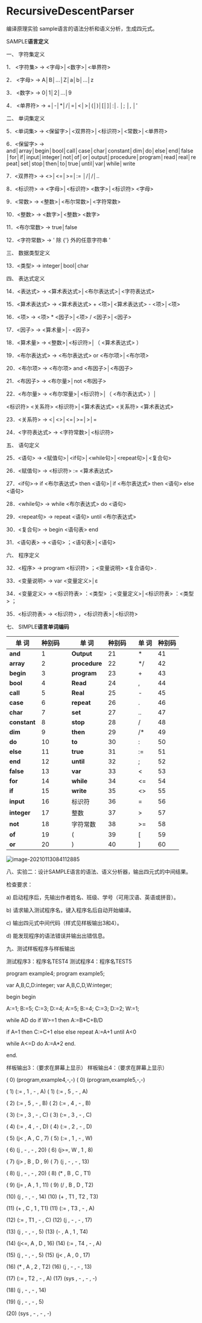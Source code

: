 # RecursiveDescentParser
编译原理实验 sample语言的语法分析和语义分析，生成四元式。

SAMPLE**语言定义**

 

一、      字符集定义

1． <字符集> → <字母>│<数字>│<单界符>

2． <字母> → A│B│…│Z│a│b│…│z

3． <数字> → 0│1│2│…│9

4． <单界符> → +│-│*│/│=│<│>│(│)│[│]│:│. │; │, │'

 

二、      单词集定义

5．<单词集> → <保留字>│<双界符>│<标识符>│<常数>│<单界符>

6．<保留字> → and│array│begin│bool│call│case│char│constant│dim│do│else│end│false│for│if│input│integer│not│of│or│output│procedure│program│read│real│repeat│set│stop│then│to│true│until│var│while│write

7．<双界符> → <>│<=│>=│:= │/│/│..

8．<标识符> → <字母>│<标识符> <数字>│<标识符> <字母>

9．<常数> → <整数>│<布尔常数>│<字符常数>

10．<整数> → <数字>│<整数> <数字>

11．<布尔常数> → true│false

12．<字符常数> → ' 除 {'} 外的任意字符串 '

 

三、      数据类型定义

13．<类型> → integer│bool│char

 

四、      表达式定义

14．<表达式> → <算术表达式>│<布尔表达式>│<字符表达式>

15．<算术表达式> → <算术表达式> + <项>│<算术表达式> - <项>│<项>

16．<项> → <项> * <因子>│<项> / <因子>│<因子>

17．<因子> → <算术量>│- <因子>

18．<算术量> → <整数>│<标识符>│（ <算术表达式> ）

19．<布尔表达式> → <布尔表达式> or <布尔项>│<布尔项>

20．<布尔项> → <布尔项> and <布因子>│<布因子>

21．<布因子> → <布尔量>│not <布因子>

22．<布尔量> → <布尔常量>│<标识符>│（ <布尔表达式> ）│

<标识符> <关系符> <标识符>│<算术表达式> <关系符> <算术表达式>

23．<关系符> → <│<>│<=│>=│>│=

24．<字符表达式> → <字符常数>│<标识符>

 

五、      语句定义

25．<语句> → <赋值句>│<if句>│<while句>│<repeat句>│<复合句>

26．<赋值句> → <标识符> := <算术表达式>

27．<if句>→ if <布尔表达式> then <语句>│if <布尔表达式> then <语句> else <语句>

28．<while句> → while <布尔表达式> do <语句>

29．<repeat句> → repeat <语句> until <布尔表达式>

30．<复合句> → begin <语句表> end

31．<语句表> → <语句> ；<语句表>│<语句>

 

 

六、      程序定义

32．<程序> → program <标识符> ；<变量说明> <复合语句> .

33．<变量说明> → var <变量定义>│ε

34．<变量定义> → <标识符表> ：<类型> ；<变量定义>│<标识符表> ：<类型> ；

35．<标识符表> → <标识符> ，<标识符表>│<标识符>

 

七、      SIMPLE**语言单词编码**

 

| 单   词      | 种别码 |      | 单   词       | 种别码 |      | 单   词 | 种别码 |
| ------------ | ------ | ---- | ------------- | ------ | ---- | ------- | ------ |
| **and**      | 1      |      | **Output**    | 21     |      | *       | 41     |
| **array**    | 2      |      | **procedure** | 22     |      | */      | 42     |
| **begin**    | 3      |      | **program**   | 23     |      | +       | 43     |
| **bool**     | 4      |      | **Read**      | 24     |      | ,       | 44     |
| **call**     | 5      |      | **Real**      | 25     |      | -       | 45     |
| **case**     | 6      |      | **repeat**    | 26     |      | .       | 46     |
| **char**     | 7      |      | **set**       | 27     |      | ..      | 47     |
| **constant** | 8      |      | **stop**      | 28     |      | /       | 48     |
| **dim**      | 9      |      | **then**      | 29     |      | /*      | 49     |
| **do**       | 10     |      | **to**        | 30     |      | :       | 50     |
| **else**     | 11     |      | **true**      | 31     |      | :=      | 51     |
| **end**      | 12     |      | **until**     | 32     |      | ;       | 52     |
| **false**    | 13     |      | **var**       | 33     |      | <       | 53     |
| **for**      | 14     |      | **while**     | 34     |      | <=      | 54     |
| **if**       | 15     |      | **write**     | 35     |      | <>      | 55     |
| **input**    | 16     |      | 标识符        | 36     |      | =       | 56     |
| **integer**  | 17     |      | 整数          | 37     |      | >       | 57     |
| **not**      | 18     |      | 字符常数      | 38     |      | >=      | 58     |
| **of**       | 19     |      | (             | 39     |      | [       | 59     |
| **or**       | 20     |      | )             | 40     |      | ]       | 60     |


 
![image-20210113084112885](https://a-image-store.oss-cn-beijing.aliyuncs.com/img/image-20210113084112885.png)
 

八、实验二：设计SAMPLE语言的语法、语义分析器，输出四元式的中间结果。

检查要求：

a)    启动程序后，先输出作者姓名、班级、学号（可用汉语、英语或拼音）。

b)   请求输入测试程序名，键入程序名后自动开始编译。

c)    输出四元式中间代码（样式见样板输出3和4）。

d)   能发现程序的语法错误并输出出错信息。

 

九、测试样板程序与样板输出

 

测试程序3：程序名TEST4            				测试程序4：程序名TEST5

program example4;                					program example5;

var A,B,C,D:integer;                 			var A,B,C,D,W:integer;

begin                      				    		begin

 A:=1; B:=5; C:=3; D:=4;              					A:=5; B:=4; C:=3; D:=2; W:=1;

 while A<C and B>D do              					if W>=1 then A:=B*C+B/D

if A=1 then C:=C+1 else              						else repeat A:=A+1 until A<0

 while A<=D do A:=A*2            					end.

end.

 

样板输出3：（要求在屏幕上显示）     样板输出4：（要求在屏幕上显示）

( 0) (program,example4,-,-)                 ( 0) (program,example5,-,-)

( 1) (:= , 1 , - , A)                  					( 1) (:= , 5 , - , A)

( 2) (:= , 5 , - , B)                  					( 2) (:= , 4 , - , B)

( 3) (:= , 3 , - , C)              					    ( 3) (:= , 3 , - , C)

( 4) (:= , 4 , - , D)             					     ( 4) (:= , 2 , - , D)

( 5) (j< , A , C , 7)                   				  ( 5) (:= , 1 , - , W)

( 6) (j , - , - , 20)                  					  ( 6) (j>=,  W , 1 , 8)

( 7) (j> , B , D , 9)                   				  ( 7) (j , - , - , 13)

( 8) (j , - , - , 20)                   					 ( 8) (* ,  B ,  C ,  T1)

( 9) (j= , A , 1 , 11)                  				  ( 9) (/ , B , D ,  T2)

(10)   (j , - , - , 14)                  				   (10) (+ , T1 , T2 ,  T3)

(11)   (+ , C , 1 , T1)                  				(11) (:= , T3 , - , A)

(12)   (:= ,  T1 , - , C)                 			    (12) (j , - , - , 17)

(13)   (j , - , - , 5)                  					 (13) (- , A , 1 , T4)

(14)   (j<=, A , D , 16)                    		   (14) (:= , T4 , - , A)

(15)   (j , - , -  , 5)                   					(15) (j< , A , 0 , 17)

(16)   (* , A , 2 , T2)                    			   (16) (j , - , - , 13)

(17)   (:= , T2 , - , A)                    			   (17) (sys , - , - , -)

(18)   (j , - , - , 14)

(19)   (j , - , - , 5)

(20)   (sys , - , - , -)
